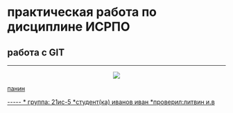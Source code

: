 # практическая работа по дисциплине ИСРПО
## работа с GIT
-----
<p align="center"><img src="https://zooclub.ru/attach/10000/10091.jpg" src= width="300"></p>

<p><a href="https://ru.freepik.com/photos/%D1%81%D0%BE%D0%B1%D0%B0%D0%BA%D0%B8">панин</p> 
-----
* группа: 21ис-5
*студент(ка) иванов иван
*проверил:литвин и.в